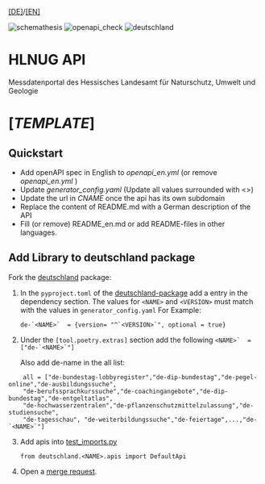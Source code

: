 [[DE]](README.md)/[[EN]](README_en.md)


![schemathesis](https://github.com/t-huyeng/hlnug-api/actions/workflows/schemathesis.yaml/badge.svg) ![openapi_check](https://github.com/t-huyeng/hlnug-api/actions/workflows/openapi_check.yaml/badge.svg) ![deutschland](https://github.com/t-huyeng/hlnug-api/actions/workflows/deutschland_generator.yml/badge.svg)

# HLNUG API
Messdatenportal des Hessisches Landesamt für Naturschutz, Umwelt und Geologie

# [_TEMPLATE_]

## Quickstart

- Add openAPI spec in English to _openapi_en.yml_ (or remove _openapi_en.yml_ )
- Update _generator_config.yaml_ (Update all values surrounded with <>)
- Update the url in _CNAME_ once the api has its own subdomain
- Replace the content of README.md with a German description of the API
- Fill (or remove) README_en.md or add README-files in other languages.


## Add Library to deutschland package

Fork the [deutschland](https://github.com/bundesAPI/deutschland) package:

1. In the `pyproject.toml` of the [deutschland-package](https://github.com/bundesAPI/deutschland/blob/main/pyproject.toml) add a entry in the dependency section. The values for `<NAME>` and `<VERSION>` must match with the values in `generator_config.yaml`
   For Example:

   ```de-`<NAME>`  = {version= "^`<VERSION>`", optional = true}```
2. Under the ```[tool.poetry.extras]``` section add the following
   ```<NAME>`  =["de-`<NAME>`"]```

   Also add de-name in the all list:
```
    all = ["de-bundestag-lobbyregister","de-dip-bundestag","de-pegel-online","de-ausbildungssuche",
    "de-berufssprachkurssuche","de-coachingangebote","de-dip-bundestag","de-entgeltatlas",
    "de-hochwasserzentralen","de-pflanzenschutzmittelzulassung","de-studiensuche",
    "de-tagesschau", "de-weiterbildungssuche","de-feiertage",...,"de-`<NAME>`"]
```

3. Add apis into [test_imports.py](https://github.com/bundesAPI/deutschland/blob/main/tests/test_imports.py)
    ```
    from deutschland.<NAME>.apis import DefaultApi
   ```

4. Open a [merge request](https://docs.github.com/en/pull-requests/collaborating-with-pull-requests/proposing-changes-to-your-work-with-pull-requests/creating-a-pull-request).

